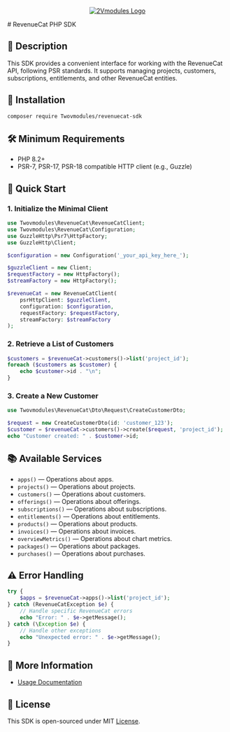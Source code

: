 <p align="center"><a href="https://2vmodules.com" target="_blank">
    <img src="https://2vmodules.com/images/logo.svg" alt="2Vmodules Logo">
</a></p>
# RevenueCat PHP SDK

## 📌 Description

This SDK provides a convenient interface for working with the RevenueCat API, following PSR standards. It supports managing projects, customers, subscriptions, entitlements, and other RevenueCat entities.

## 🚀 Installation

```sh
composer require Twovmodules/revenuecat-sdk
```

## 🛠 Minimum Requirements

- PHP 8.2+
- PSR-7, PSR-17, PSR-18 compatible HTTP client (e.g., Guzzle)

## 📖 Quick Start

### 1. Initialize the Minimal Client

```php
use Twovmodules\RevenueCat\RevenueCatClient;
use Twovmodules\RevenueCat\Configuration;
use GuzzleHttp\Psr7\HttpFactory;
use GuzzleHttp\Client;

$configuration = new Configuration('_your_api_key_here_');

$guzzleClient = new Client;
$requestFactory = new HttpFactory();
$streamFactory = new HttpFactory();

$revenueCat = new RevenueCatClient(
    psrHttpClient: $guzzleClient,
    configuration: $configuration,
    requestFactory: $requestFactory,
    streamFactory: $streamFactory
);
```

### 2. Retrieve a List of Customers

```php
$customers = $revenueCat->customers()->list('project_id');
foreach ($customers as $customer) {
    echo $customer->id . "\n";
}
```

### 3. Create a New Customer

```php
use Twovmodules\RevenueCat\Dto\Request\CreateCustomerDto;

$request = new CreateCustomerDto(id: 'customer_123');
$customer = $revenueCat->customers()->create($request, 'project_id');
echo "Customer created: " . $customer->id;
```

## 📚 Available Services

- `apps()` — Operations about apps.
- `projects()` — Operations about projects.
- `customers()` — Operations about customers.
- `offerings()` — Operations about offerings.
- `subscriptions()` — Operations about subscriptions.
- `entitlements()` — Operations about entitlements.
- `products()` — Operations about products.
- `invoices()` — Operations about invoices.
- `overviewMetrics()` — Operations about chart metrics.
- `packages()` — Operations about packages.
- `purchases()` — Operations about purchases.

## ⚠️ Error Handling

```php
try {
    $apps = $revenueCat->apps()->list('project_id');
} catch (RevenueCatException $e) {
    // Handle specific RevenueCat errors
    echo "Error: " . $e->getMessage();
} catch (\Exception $e) {
    // Handle other exceptions
    echo "Unexpected error: " . $e->getMessage();
}
```

## 📖 More Information

- [Usage Documentation](docs/Usage.md)

## 📄 License
This SDK is open-sourced under MIT [License](LICENSE.MD).
